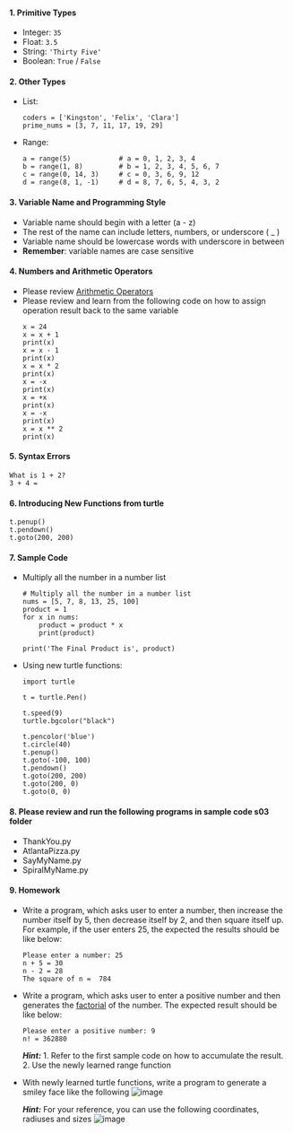 #### 1. Primitive Types
   - Integer: `35`
   - Float: `3.5`
   - String: `'Thirty Five'`
   - Boolean: `True` / `False`

#### 2. Other Types
   - List: 
     ```
     coders = ['Kingston', 'Felix', 'Clara']
     prime_nums = [3, 7, 11, 17, 19, 29]
     ```

   - Range:
     ```
     a = range(5)            # a = 0, 1, 2, 3, 4
     b = range(1, 8)         # b = 1, 2, 3, 4, 5, 6, 7
     c = range(0, 14, 3)     # c = 0, 3, 6, 9, 12
     d = range(8, 1, -1)     # d = 8, 7, 6, 5, 4, 3, 2
     ```
     
#### 3. Variable Name and Programming Style
   - Variable name should begin with a letter (a - z)
   - The rest of the name can include letters, numbers, or underscore ( _ )
   - Variable name should be lowercase words with underscore in between
   - **Remember**: variable names are case sensitive

#### 4. Numbers and Arithmetic Operators
   - Please review [Arithmetic Operators](https://github.com/pangmi/learntocode/blob/main/Lesson01/README.md#arithmetic-operators)
   - Please review and learn from the following code on how to assign operation result back to the same variable
     ```
     x = 24
     x = x + 1
     print(x)
     x = x - 1
     print(x)
     x = x * 2
     print(x)
     x = -x
     print(x)
     x = +x
     print(x)
     x = -x
     print(x)
     x = x ** 2
     print(x)
     ```

#### 5. Syntax Errors
  ```
  What is 1 + 2?
  3 + 4 = 
  ```

#### 6. Introducing New Functions from turtle
  ```
  t.penup()
  t.pendown()
  t.goto(200, 200)
  ```

#### 7. Sample Code
   - Multiply all the number in a number list
     ```
     # Multiply all the number in a number list
     nums = [5, 7, 8, 13, 25, 100]
     product = 1
     for x in nums:
         product = product * x
         print(product)

     print('The Final Product is', product)
     ```
   - Using new turtle functions:
     ```
     import turtle

     t = turtle.Pen()

     t.speed(9)
     turtle.bgcolor("black")

     t.pencolor('blue')
     t.circle(40)
     t.penup()
     t.goto(-100, 100)
     t.pendown()
     t.goto(200, 200)
     t.goto(200, 0)
     t.goto(0, 0)
     ```

#### 8. Please review and run the following programs in sample code **s03** folder
   - ThankYou.py
   - AtlantaPizza.py
   - SayMyName.py
   - SpiralMyName.py

#### 9. Homework
   - Write a program, which asks user to enter a number, then increase the number itself by 5, then decrease itself by 2, and then square itself up. For example, if the user enters 25, the expected the results should be like below:
     ```
     Please enter a number: 25
     n + 5 = 30
     n - 2 = 28
     The square of n =  784
     ```

   - Write a program, which asks user to enter a positive number and then generates the [factorial](https://en.wikipedia.org/wiki/Factorial) of the number. The expected result should be like below:
     ```
     Please enter a positive number: 9
     n! = 362880
     ```
     ***Hint:*** 1. Refer to the first sample code on how to accumulate the result.    2. Use the newly learned range function

   - With newly learned turtle functions, write a program to generate a smiley face like the following 
     ![image](https://user-images.githubusercontent.com/36340668/149713921-96217238-f8f0-45e6-9d03-9ac6a0a39da6.png)
     
     ***Hint:*** For your reference, you can use the following coordinates, radiuses and sizes
     ![image](https://user-images.githubusercontent.com/36340668/149713361-cba17b8f-469f-4b50-b74d-4198a497cdc8.png)
     

    
